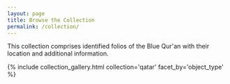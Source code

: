 ```yaml
---
layout: page
title: Browse the Collection
permalink: /collection/
---
```


This collection comprises identified folios of the Blue Qur'an with their location and additional information.


{% include collection_gallery.html collection='qatar' facet_by='object_type' %}
